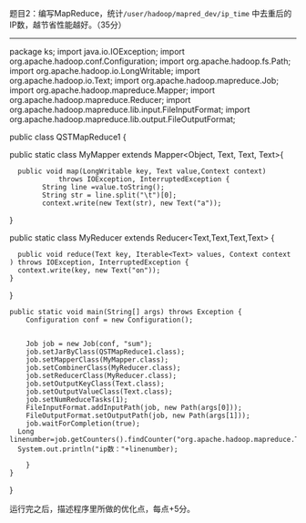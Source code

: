 
题目2：编写MapReduce，统计`/user/hadoop/mapred_dev/ip_time` 中去重后的IP数，越节省性能越好。（35分）

---
package ks;
import java.io.IOException;
import org.apache.hadoop.conf.Configuration;
import org.apache.hadoop.fs.Path;
import org.apache.hadoop.io.LongWritable;
import org.apache.hadoop.io.Text;
import org.apache.hadoop.mapreduce.Job;
import org.apache.hadoop.mapreduce.Mapper;
import org.apache.hadoop.mapreduce.Reducer;
import org.apache.hadoop.mapreduce.lib.input.FileInputFormat;
import org.apache.hadoop.mapreduce.lib.output.FileOutputFormat;


public class QSTMapReduce1 {

  public static class MyMapper 
       extends Mapper<Object, Text, Text, Text>{

	  public void map(LongWritable key, Text value,Context context)
				throws IOException, InterruptedException {
			String line =value.toString();
			String str = line.split("\t")[0];
			context.write(new Text(str), new Text("a"));
  }

  public static class MyReducer 
       extends Reducer<Text,Text,Text,Text> {

	  public void reduce(Text key, Iterable<Text> values, Context context                       ) throws IOException, InterruptedException {      
      context.write(key, new Text("on"));
    }
  }

  	public static void main(String[] args) throws Exception {
  		Configuration conf = new Configuration();
  		

    	Job job = new Job(conf, "sum");
    	job.setJarByClass(QSTMapReduce1.class);
    	job.setMapperClass(MyMapper.class);
    	job.setCombinerClass(MyReducer.class);
    	job.setReducerClass(MyReducer.class);
    	job.setOutputKeyClass(Text.class);
    	job.setOutputValueClass(Text.class);
    	job.setNumReduceTasks(1);
    	FileInputFormat.addInputPath(job, new Path(args[0]));
    	FileOutputFormat.setOutputPath(job, new Path(args[1]));
    	job.waitForCompletion(true);
      Long linenumber=job.getCounters().findCounter("org.apache.hadoop.mapreduce.TaskCounter","REDUCE_OUTPUT_RECORDS").getValue();
      System.out.println("ip数："+linenumber);
        
  		}	
  	}
}


运行完之后，描述程序里所做的优化点，每点+5分。
